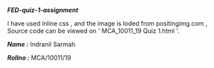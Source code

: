
***FED-quiz-1-assignment***

I have used inline css , and the image is loded from positingimg.com , Source code can be viewed on ' MCA_10011_19 Quiz 1.html '.

***Name :*** Indranil Sarmah

***Rollno :*** MCA/10011/19




